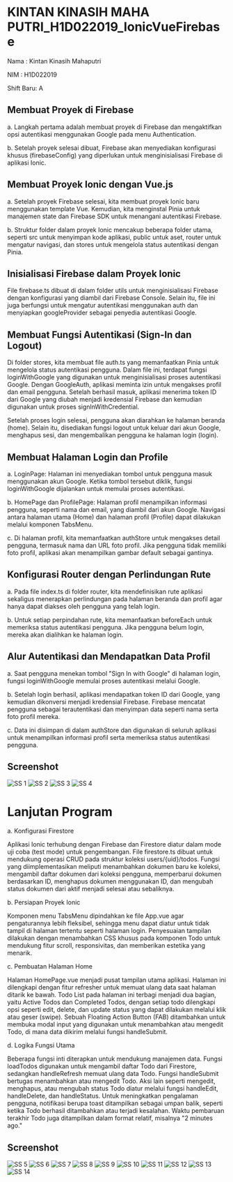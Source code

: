 # KINTAN KINASIH MAHA PUTRI_H1D022019_IonicVueFirebase
Nama : Kintan Kinasih Mahaputri

NIM : H1D022019

Shift Baru: A

## Membuat Proyek di Firebase
a. Langkah pertama adalah membuat proyek di Firebase dan mengaktifkan opsi autentikasi menggunakan Google pada menu Authentication.  

b. Setelah proyek selesai dibuat, Firebase akan menyediakan konfigurasi khusus (firebaseConfig) yang diperlukan untuk menginisialisasi Firebase di aplikasi Ionic.
## Membuat Proyek Ionic dengan Vue.js
a. Setelah proyek Firebase selesai, kita membuat proyek Ionic baru menggunakan template Vue. Kemudian, kita menginstal Pinia untuk manajemen state dan Firebase SDK untuk menangani autentikasi Firebase.

b. Struktur folder dalam proyek Ionic mencakup beberapa folder utama, seperti src untuk menyimpan kode aplikasi, public untuk aset, router untuk mengatur navigasi, dan stores untuk mengelola status autentikasi dengan Pinia.

## Inisialisasi Firebase dalam Proyek Ionic
File firebase.ts dibuat di dalam folder utils untuk menginisialisasi Firebase dengan konfigurasi yang diambil dari Firebase Console. Selain itu, file ini juga berfungsi untuk mengatur autentikasi menggunakan auth dan menyiapkan googleProvider sebagai penyedia autentikasi Google.
## Membuat Fungsi Autentikasi (Sign-In dan Logout)
Di folder stores, kita membuat file auth.ts yang memanfaatkan Pinia untuk mengelola status autentikasi pengguna. Dalam file ini, terdapat fungsi loginWithGoogle yang digunakan untuk menginisialisasi proses autentikasi Google. Dengan GoogleAuth, aplikasi meminta izin untuk mengakses profil dan email pengguna. Setelah berhasil masuk, aplikasi menerima token ID dari Google yang diubah menjadi kredensial Firebase dan kemudian digunakan untuk proses signInWithCredential.  

Setelah proses login selesai, pengguna akan diarahkan ke halaman beranda (home). Selain itu, disediakan fungsi logout untuk keluar dari akun Google, menghapus sesi, dan mengembalikan pengguna ke halaman login (login).
## Membuat Halaman Login dan Profile
a. LoginPage: Halaman ini menyediakan tombol untuk pengguna masuk menggunakan akun Google. Ketika tombol tersebut diklik, fungsi loginWithGoogle dijalankan untuk memulai proses autentikasi.  

b. HomePage dan ProfilePage: Halaman profil menampilkan informasi pengguna, seperti nama dan email, yang diambil dari akun Google. Navigasi antara halaman utama (Home) dan halaman profil (Profile) dapat dilakukan melalui komponen TabsMenu.  

c. Di halaman profil, kita memanfaatkan authStore untuk mengakses detail pengguna, termasuk nama dan URL foto profil. Jika pengguna tidak memiliki foto profil, aplikasi akan menampilkan gambar default sebagai gantinya.
## Konfigurasi Router dengan Perlindungan Rute
a. Pada file index.ts di folder router, kita mendefinisikan rute aplikasi sekaligus menerapkan perlindungan pada halaman beranda dan profil agar hanya dapat diakses oleh pengguna yang telah login.  

b. Untuk setiap perpindahan rute, kita memanfaatkan beforeEach untuk memeriksa status autentikasi pengguna. Jika pengguna belum login, mereka akan dialihkan ke halaman login.
## Alur Autentikasi dan Mendapatkan Data Profil
a. Saat pengguna menekan tombol "Sign In with Google" di halaman login, fungsi loginWithGoogle memulai proses autentikasi melalui Google.  

b. Setelah login berhasil, aplikasi mendapatkan token ID dari Google, yang kemudian dikonversi menjadi kredensial Firebase. Firebase mencatat pengguna sebagai terautentikasi dan menyimpan data seperti nama serta foto profil mereka.  

c. Data ini disimpan di dalam authStore dan digunakan di seluruh aplikasi untuk menampilkan informasi profil serta memeriksa status autentikasi pengguna.

## Screenshot
![SS 1](ss1.jpg)
![SS 2](ss2.jpg)
![SS 3](ss3.jpg)
![SS 4](ss4.jpg)

# Lanjutan Program
a. Konfigurasi Firestore

Aplikasi Ionic terhubung dengan Firebase dan Firestore diatur dalam mode uji coba (test mode) untuk pengembangan. File firestore.ts dibuat untuk mendukung operasi CRUD pada struktur koleksi users/{uid}/todos. Fungsi yang diimplementasikan meliputi menambahkan dokumen baru ke koleksi, mengambil daftar dokumen dari koleksi pengguna, memperbarui dokumen berdasarkan ID, menghapus dokumen menggunakan ID, dan mengubah status dokumen dari aktif menjadi selesai atau sebaliknya.

b. Persiapan Proyek Ionic

Komponen menu TabsMenu dipindahkan ke file App.vue agar pengaturannya lebih fleksibel, sehingga menu dapat diatur untuk tidak tampil di halaman tertentu seperti halaman login. Penyesuaian tampilan dilakukan dengan menambahkan CSS khusus pada komponen Todo untuk mendukung fitur scroll, responsivitas, dan memberikan estetika yang menarik.

c. Pembuatan Halaman Home

Halaman HomePage.vue menjadi pusat tampilan utama aplikasi. Halaman ini dilengkapi dengan fitur refresher untuk memuat ulang data saat halaman ditarik ke bawah. Todo List pada halaman ini terbagi menjadi dua bagian, yaitu Active Todos dan Completed Todos, dengan setiap todo dilengkapi opsi seperti edit, delete, dan update status yang dapat dilakukan melalui klik atau geser (swipe). Sebuah Floating Action Button (FAB) ditambahkan untuk membuka modal input yang digunakan untuk menambahkan atau mengedit Todo, di mana data dikirim melalui fungsi handleSubmit.

d. Logika Fungsi Utama

Beberapa fungsi inti diterapkan untuk mendukung manajemen data. Fungsi loadTodos digunakan untuk mengambil daftar Todo dari Firestore, sedangkan handleRefresh memuat ulang data Todo. Fungsi handleSubmit bertugas menambahkan atau mengedit Todo. Aksi lain seperti mengedit, menghapus, atau mengubah status Todo diatur melalui fungsi handleEdit, handleDelete, dan handleStatus. Untuk meningkatkan pengalaman pengguna, notifikasi berupa toast ditampilkan sebagai umpan balik, seperti ketika Todo berhasil ditambahkan atau terjadi kesalahan. Waktu pembaruan terakhir Todo juga ditampilkan dalam format relatif, misalnya "2 minutes ago."

## Screenshot
![SS 5](ss5.png)
![SS 6](ss6.png)
![SS 7](ss7.png)
![SS 8](ss8.png)
![SS 9](ss9.png)
![SS 10](ss10.png)
![SS 11](ss11.png)
![SS 12](ss12.png)
![SS 13](ss13.png)
![SS 14](ss14.png)
